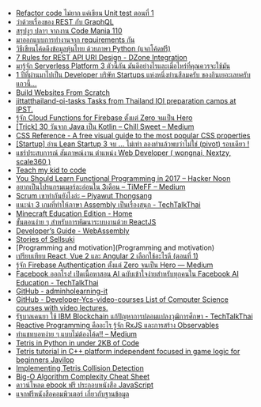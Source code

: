 - [Refactor code ไม่ยาก แค่เขียน Unit test ตอนที่ 1](https://www.babelcoder.com/blog/articles/refactor-code-with-unit-testing-technique-1)
- [ว่าด้วยเรื่องของ REST กับ GraphQL](http://www.somkiat.cc/rest-vs-graphql/)
- [สรุปงูๆ ปลาๆ จากงาน Code Mania 110](https://mesodiar.wordpress.com/2017/11/29/code-mania-110/)
- [มาออกแบบการทำงานจาก requirements กัน](https://medium.com/@chonnikantoboonlarng/%E0%B8%A1%E0%B8%B2%E0%B8%AD%E0%B8%AD%E0%B8%81%E0%B9%81%E0%B8%9A%E0%B8%9A%E0%B8%81%E0%B8%B2%E0%B8%A3%E0%B8%97%E0%B8%B3%E0%B8%87%E0%B8%B2%E0%B8%99%E0%B8%88%E0%B8%B2%E0%B8%81-requirements-%E0%B8%81%E0%B8%B1%E0%B8%99-9608e42df360)
- [วิธีเขียนโค้ดดึงข้อมูลหุ้นไทย ด้วยภาษา Python (แจกโค้ดฟรี)](https://www.patanasongsivilai.com/blog/stock-thai-python/)
- [7 Rules for REST API URI Design - DZone Integration](https://dzone.com/articles/7-rules-for-rest-api-uri-design-1?utm_content=buffer81c06&utm_medium=social&utm_source=facebook.com&utm_campaign=buffer)
- [มารู้จัก Serverless Platform 3 ตัวนี้กัน มันดีอย่างไรและเมื่อไหร่ที่คุณควรจะใช้มัน](https://blogs.cleverse.com/%E0%B8%A1%E0%B8%B2%E0%B8%A3%E0%B8%B9%E0%B9%89%E0%B8%88%E0%B8%B1%E0%B8%81-serverless-platform-3-%E0%B8%95%E0%B8%B1%E0%B8%A7%E0%B8%99%E0%B8%B5%E0%B9%89%E0%B8%81%E0%B8%B1%E0%B8%99-%E0%B8%A1%E0%B8%B1%E0%B8%99%E0%B8%94%E0%B8%B5%E0%B8%AD%E0%B8%A2%E0%B9%88%E0%B8%B2%E0%B8%87%E0%B9%84%E0%B8%A3%E0%B9%81%E0%B8%A5%E0%B8%B0%E0%B9%80%E0%B8%A1%E0%B8%B7%E0%B9%88%E0%B8%AD%E0%B9%84%E0%B8%AB%E0%B8%A3%E0%B9%88%E0%B8%97%E0%B8%B5%E0%B9%88%E0%B8%84%E0%B8%B8%E0%B8%93%E0%B8%84%E0%B8%A7%E0%B8%A3%E0%B8%88%E0%B8%B0%E0%B9%83%E0%B8%8A%E0%B9%89%E0%B8%A1%E0%B8%B1%E0%B8%99-3c7b4cd89996)
- [1 ปีที่ผ่านมาไปเป็น Developer บริษัท Startups แห่งหนึ่งย่านสีลมครับ ของกินเยอะเลยครับแถวนี้…](https://blog.finnomena.com/1-%E0%B8%9B%E0%B8%B5%E0%B8%97%E0%B8%B5%E0%B9%88%E0%B8%9C%E0%B9%88%E0%B8%B2%E0%B8%99%E0%B8%A1%E0%B8%B2%E0%B9%84%E0%B8%9B%E0%B9%80%E0%B8%9B%E0%B9%87%E0%B8%99-developer-%E0%B8%9A%E0%B8%A3%E0%B8%B4%E0%B8%A9%E0%B8%B1%E0%B8%97-startups-%E0%B9%81%E0%B8%AB%E0%B9%88%E0%B8%87%E0%B8%AB%E0%B8%99%E0%B8%B6%E0%B9%88%E0%B8%87%E0%B8%A2%E0%B9%88%E0%B8%B2%E0%B8%99%E0%B8%AA%E0%B8%B5%E0%B8%A5%E0%B8%A1%E0%B8%84%E0%B8%A3%E0%B8%B1%E0%B8%9A-%E0%B8%82%E0%B8%AD%E0%B8%87%E0%B8%81%E0%B8%B4%E0%B8%99%E0%B9%80%E0%B8%A2%E0%B8%AD%E0%B8%B0%E0%B9%80%E0%B8%A5%E0%B8%A2%E0%B8%84%E0%B8%A3%E0%B8%B1%E0%B8%9A%E0%B9%81%E0%B8%96%E0%B8%A7%E0%B8%99%E0%B8%B5%E0%B9%89-d77ede845129)
- [Build Websites From Scratch](https://www.codecademy.com/catalog/all#skill-paths)
- [jittatthailand-oi-tasks Tasks from Thailand IOI preparation camps at IPST.](https://github.com/jittat/thailand-oi-tasks)
- [รู้จัก Cloud Functions for Firebase ตั้งแต่ Zero จนเป็น Hero](https://medium.com/firebasethailand/%E0%B8%A3%E0%B8%B9%E0%B9%89%E0%B8%88%E0%B8%B1%E0%B8%81-cloud-functions-for-firebase-%E0%B8%95%E0%B8%B1%E0%B9%89%E0%B8%87%E0%B9%81%E0%B8%95%E0%B9%88-zero-%E0%B8%88%E0%B8%99%E0%B9%80%E0%B8%9B%E0%B9%87%E0%B8%99-hero-1c94acbb55af)
- [[Trick] 30 วันจาก Java เป็น Kotlin – Chill Sweet – Medium](https://medium.com/@chillsweet/trick-30-%E0%B8%A7%E0%B8%B1%E0%B8%99%E0%B8%88%E0%B8%B2%E0%B8%81-java-%E0%B9%80%E0%B8%9B%E0%B9%87%E0%B8%99-kotlin-507e987ed10d)
- [CSS Reference - A free visual guide to the most popular CSS properties](https://cssreference.io/)
- [[Startup] อ่าน Lean Startup 3 จบ … ไม่เท่า ลองทำแล้วพบว่าไม่ใช่ (pivot) รอบเดียว !](https://medium.com/sathittham/%E0%B8%AD%E0%B9%88%E0%B8%B2%E0%B8%99-lean-startup-3-%E0%B8%88%E0%B8%9A-%E0%B9%84%E0%B8%A1%E0%B9%88%E0%B9%80%E0%B8%97%E0%B9%88%E0%B8%B2-%E0%B8%A5%E0%B8%AD%E0%B8%87%E0%B8%97%E0%B8%B3%E0%B9%81%E0%B8%A5%E0%B9%89%E0%B8%A7%E0%B8%9E%E0%B8%9A%E0%B8%A7%E0%B9%88%E0%B8%B2%E0%B9%84%E0%B8%A1%E0%B9%88%E0%B9%83%E0%B8%8A%E0%B9%88-pivot-%E0%B8%A3%E0%B8%AD%E0%B8%9A%E0%B9%80%E0%B8%94%E0%B8%B5%E0%B8%A2%E0%B8%A7-8c53f1f0d77a)
- [แชร์ประสบการณ์ สัมภาษณ์งาน ตำแหน่ง Web Developer ( wongnai, Nextzy, scale360 )](https://medium.com/@supakorn.t/%E0%B9%81%E0%B8%8A%E0%B8%A3%E0%B9%8C%E0%B8%9B%E0%B8%A3%E0%B8%B0%E0%B8%AA%E0%B8%9A%E0%B8%81%E0%B8%B2%E0%B8%A3%E0%B8%93%E0%B9%8C-%E0%B8%AA%E0%B8%B1%E0%B8%A1%E0%B8%A0%E0%B8%B2%E0%B8%A9%E0%B8%93%E0%B9%8C%E0%B8%87%E0%B8%B2%E0%B8%99-%E0%B8%95%E0%B8%B3%E0%B9%81%E0%B8%AB%E0%B8%99%E0%B9%88%E0%B8%87-web-developer-wongnai-nextzy-scale360-e546dbc0333a)
- [Teach my kid to code](http://tmk2co.blogspot.com/)
- [You Should Learn Functional Programming in 2017 – Hacker Noon](https://hackernoon.com/you-should-learn-functional-programming-in-2017-91177148ec00)
- [อยากเป็นโปรแกรมเมอร์ละอ่อนใน 3เดือน – TiMeFF – Medium](https://timeff.medium.com/%E0%B8%AD%E0%B8%A2%E0%B8%B2%E0%B8%81%E0%B9%80%E0%B8%9B%E0%B9%87%E0%B8%99%E0%B9%82%E0%B8%9B%E0%B8%A3%E0%B9%81%E0%B8%81%E0%B8%A3%E0%B8%A1%E0%B9%80%E0%B8%A1%E0%B8%AD%E0%B8%A3%E0%B9%8C%E0%B8%A5%E0%B8%B0%E0%B8%AD%E0%B9%88%E0%B8%AD%E0%B8%99%E0%B9%83%E0%B8%99-3%E0%B9%80%E0%B8%94%E0%B8%B7%E0%B8%AD%E0%B8%99-7201b312e115)
- [Scrum เขาทำกันยังไงอ่ะ – Piyawut Thongsang](https://piyawut.com/scrum-%E0%B9%80%E0%B8%82%E0%B8%B2%E0%B8%97%E0%B8%B3%E0%B8%81%E0%B8%B1%E0%B8%99%E0%B8%A2%E0%B8%B1%E0%B8%87%E0%B9%84%E0%B8%87%E0%B8%AD%E0%B9%88%E0%B8%B0-1234bc9f4b38)
- [แนะนำ 3 เกมที่ทำให้ภาษา Assembly เป็นเรื่องสนุก - TechTalkThai](https://www.techtalkthai.com/assembly-fun-games/)
- [Minecraft Education Edition - Home](https://education.minecraft.net/en-us)
- [ขั้นตอนง่าย ๆ สำหรับการพัฒนาระบบงานด้วย ReactJS](http://www.somkiat.cc/basic-step-to-use-reactjs/)
- [Developer’s Guide - WebAssembly](https://webassembly.org/getting-started/developers-guide/)
- [Stories of Sellsuki](https://medium.com/secrets-of-sellsuki#.pggtjtfh8)
- [Programming and motivation](Programming and motivation)
- [เปรียบเทียบ React, Vue 2 และ Angular 2 เลือกใช้อะไรดี (ตอนที่ 1)](https://www.babelcoder.com/blog/articles/react-vs-vue2-angular2-1)
- [รู้จัก Firebase Authentication ตั้งแต่ Zero จนเป็น Hero — Medium](https://medium.com/firebasethailand/%E0%B8%A3%E0%B8%B9%E0%B9%89%E0%B8%88%E0%B8%B1%E0%B8%81-firebase-authentication-%E0%B8%95%E0%B8%B1%E0%B9%89%E0%B8%87%E0%B9%81%E0%B8%95%E0%B9%88-zero-%E0%B8%88%E0%B8%99%E0%B9%80%E0%B8%9B%E0%B9%87%E0%B8%99-hero-7dd5839d3588#.s6zvl9m9h)
- [Facebook ออกโรง! เปิดเนื้อหาสอน AI ฉบับเข้าใจง่ายสำหรับทุกคนใน Facebook AI Education - TechTalkThai](https://www.techtalkthai.com/facebook-ai-education/)
- [GitHub - adminholearning-it](https://github.com/adminho/learning-it/)
- [GitHub - Developer-Ycs-video-courses List of Computer Science courses with video lectures.](https://github.com/Developer-Y/cs-video-courses)
- [รัฐบาลเคนยา ใช้ IBM Blockchain แก้ปัญหาการปลอมแปลงวุฒิการศึกษา - TechTalkThai](https://www.techtalkthai.com/kenyan-government-uses-ibm-blockchain-to-stop-certification-fraud-in-academic-level/)
- [Reactive Programming คืออะไร รู้จัก RxJS และการสร้าง Observables](https://www.babelcoder.com/blog/articles/rxjs-observables)
- [ทำแชทบอทง่าย ๆ แบบไม่ต้องโค้ด!! – Medium](https://lukkiddd.com/%E0%B8%97%E0%B8%B3%E0%B9%81%E0%B8%8A%E0%B8%97%E0%B8%9A%E0%B8%AD%E0%B8%97%E0%B8%87%E0%B9%88%E0%B8%B2%E0%B8%A2-%E0%B9%86-%E0%B9%81%E0%B8%9A%E0%B8%9A%E0%B9%84%E0%B8%A1%E0%B9%88%E0%B8%95%E0%B9%89%E0%B8%AD%E0%B8%87%E0%B9%82%E0%B8%84%E0%B9%89%E0%B8%94-45cc89ffe7ca#.lm6rwq237)
- [Tetris in Python in under 2KB of Code](https://nerdparadise.com/programming/pythontetris)
- [Tetris tutorial in C++ platform independent focused in game logic for beginners Javilop](https://javilop.com/gamedev/tetris-tutorial-in-c-platform-independent-focused-in-game-logic-for-beginners/)
- [Implementing Tetris Collision Detection](https://gamedevelopment.tutsplus.com/tutorials/implementing-tetris-collision-detection--gamedev-852)
- [Big-O Algorithm Complexity Cheat Sheet](https://www.bigocheatsheet.com/)
- [ดาวน์โหลด ebook ฟรี ประกอบหนังสือ JavaScript ](https://www.patanasongsivilai.com/blog/download-ebook-free-javascript/)
- [แจกฟรีหนังสือคอมพิวเตอร์ เกี่ยวกับฐานข้อมูล](https://www.patanasongsivilai.com/blog/ebook-database/)

